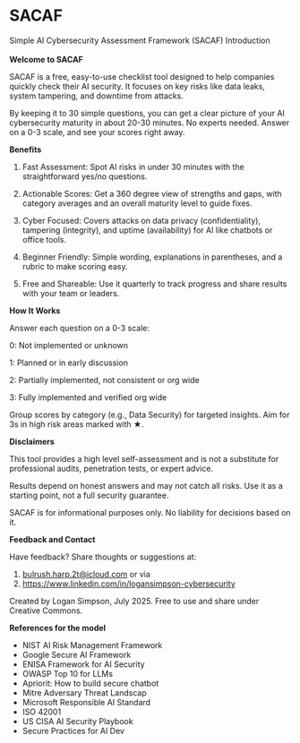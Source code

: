 # SACAF

Simple AI Cybersecurity Assessment Framework (SACAF) Introduction
<br><br>**Welcome to SACAF**

SACAF is a free, easy-to-use checklist tool designed to help companies quickly check their AI security. It focuses on key risks like data leaks, system tampering, and downtime from attacks. 

By keeping it to 30 simple questions, you can get a clear picture of your AI cybersecurity maturity in about 20-30 minutes. No experts needed. Answer on a 0-3 scale, and see your scores right away.

**Benefits**
1. Fast Assessment: Spot AI risks in under 30 minutes with the straightforward yes/no questions.

2. Actionable Scores: Get a 360 degree view of strengths and gaps, with category averages and an overall maturity level to guide fixes.

3. Cyber Focused: Covers attacks on data privacy (confidentiality), tampering (integrity), and uptime (availability) for AI like chatbots or office tools.

4. Beginner Friendly: Simple wording, explanations in parentheses, and a rubric to make scoring easy.

5. Free and Shareable: Use it quarterly to track progress and share results with your team or leaders.

**How It Works**

Answer each question on a 0-3 scale:

0: Not implemented or unknown

1: Planned or in early discussion

2: Partially implemented, not consistent or org wide

3: Fully implemented and verified org wide

Group scores by category (e.g., Data Security) for targeted insights. Aim for 3s in high risk areas marked with ★.

**Disclaimers**

This tool provides a high level self-assessment and is not a substitute for professional audits, penetration tests, or expert advice.

Results depend on honest answers and may not catch all risks. Use it as a starting point, not a full security guarantee.

SACAF is for informational purposes only. No liability for decisions based on it.

**Feedback and Contact**

Have feedback? Share thoughts or suggestions at:
1. bulrush.harp.2t@icloud.com or via
2. https://www.linkedin.com/in/logansimpson-cybersecurity

Created by Logan Simpson, July 2025. Free to use and share under Creative Commons.

**References for the model**
- NIST AI Risk Management Framework
- Google Secure AI Framework
- ENISA Framework for AI Security
- OWASP Top 10 for LLMs
- Apriorit: How to build secure chatbot
- Mitre Adversary Threat Landscap
- Microsoft Responsible AI Standard
- ISO 42001
- US CISA AI Security Playbook
- Secure Practices for AI Dev
  

